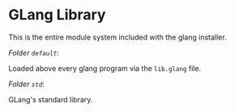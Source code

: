 # GLang Library
This is the entire module system included with the glang installer.

_Folder `default`_:

Loaded above every glang program via the `lib.glang` file.

_Folder `std`_:

GLang's standard library.
